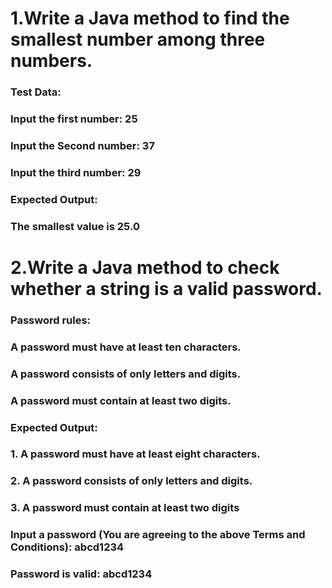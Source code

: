 # 1.Write a Java method to find the smallest number among three numbers.  
### Test Data:
### Input the first number: 25
### Input the Second number: 37
### Input the third number: 29
### Expected Output:
### The smallest value is 25.0

# 2.Write a Java method to check whether a string is a valid password. 
### Password rules:
### A password must have at least ten characters.
### A password consists of only letters and digits.
### A password must contain at least two digits.
### Expected Output:
### 1. A password must have at least eight characters.                                             
### 2. A password consists of only letters and digits.                                         
### 3. A password must contain at least two digits                                        
### Input a password (You are agreeing to the above Terms and Conditions): abcd1234           
### Password is valid: abcd1234 


